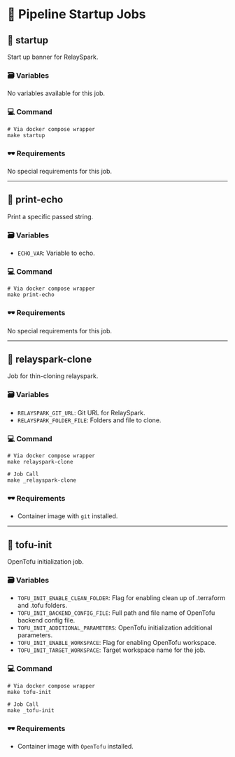 # 🚁 Pipeline Startup Jobs

## 🚁 startup
Start up banner for RelaySpark.

### 🗃️ Variables
No variables available for this job.

### 💻 Command
```Shell
# Via docker compose wrapper
make startup
```

### 🕶️ Requirements
No special requirements for this job.

---

## 🚁 print-echo
Print a specific passed string.

### 🗃️ Variables
- `ECHO_VAR`: Variable to echo.

### 💻 Command
```Shell
# Via docker compose wrapper
make print-echo
```

### 🕶️ Requirements
No special requirements for this job.

---

## 🚁 relayspark-clone
Job for thin-cloning relayspark.

### 🗃️ Variables
- `RELAYSPARK_GIT_URL`: Git URL for RelaySpark.
- `RELAYSPARK_FOLDER_FILE`: Folders and file to clone.

### 💻 Command
```Shell
# Via docker compose wrapper
make relayspark-clone

# Job Call
make _relayspark-clone
```

### 🕶️ Requirements
- Container image with `git` installed.

---

## 🚁 tofu-init
OpenTofu initialization job.

### 🗃️ Variables
- `TOFU_INIT_ENABLE_CLEAN_FOLDER`: Flag for enabling clean up of .terraform and .tofu folders.
- `TOFU_INIT_BACKEND_CONFIG_FILE`: Full path and file name of OpenTofu backend config file.
- `TOFU_INIT_ADDITIONAL_PARAMETERS`: OpenTofu initialization additional parameters.
- `TOFU_INIT_ENABLE_WORKSPACE`: Flag for enabling OpenTofu workspace.
- `TOFU_INIT_TARGET_WORKSPACE`: Target workspace name for the job.

### 💻 Command
```Shell
# Via docker compose wrapper
make tofu-init

# Job Call
make _tofu-init
```

### 🕶️ Requirements
- Container image with `OpenTofu` installed.
